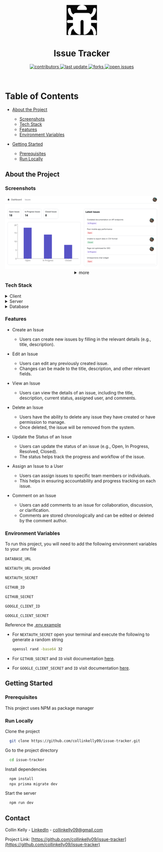 <!--
Hey, thanks for using the awesome-readme-template template.  
If you have any enhancements, then fork this project and create a pull request 
or just open an issue with the label "enhancement".

Don't forget to give this project a star for additional support ;)
Maybe you can mention me or this repo in the acknowledgements too
-->
<div align="center">


  <img src="assets/logo.png" alt="logo" width="100" height="auto" />
  <h1>Issue Tracker</h1>
  
  <!-- <p>
    An awesome README template for your projects! 
  </p>
   -->
  
<!-- Badges -->
<p>
  <a href="https://github.com/collinkelly09/Issue-Tracker/graphs/contributors">
    <img src="https://img.shields.io/github/contributors/collinkelly09/issue-tracker" alt="contributors" />
  </a>
  <a href="">
    <img src="https://img.shields.io/github/last-commit/collinkelly09/issue-tracker" alt="last update" />
  </a>
  <a href="https://github.com/collinkelly09/Issue-Tracker/forks">
    <img src="https://img.shields.io/github/forks/collinkelly09/issue-tracker" alt="forks" />
  </a>
  <a href="https://github.com/collinkelly09/issue-tracker/issues/">
    <img src="https://img.shields.io/github/issues/collinkelly09/issue-tracker" alt="open issues" />
  </a>
 
</p>
   
</div>

<br />

<!-- Table of Contents -->
# Table of Contents

- [About the Project](#about-the-project)
  * [Screenshots](#screenshots)
  * [Tech Stack](#tech-stack)
  * [Features](#features)
  * [Environment Variables](#environment-variables)
  
- [Getting Started](#getting-started)
  * [Prerequisites](#prerequisites)
  * [Run Locally](#run-locally)
  

<!-- About the Project -->
## About the Project


<!-- Screenshots -->
### Screenshots

<div align="center"> 
  <img src="assets\dashboard.png" alt="dashboard" />
  <details>
  <summary>more</summary>
  <img src="assets\issues.png" alt="issues" />
  <img src="assets\issue_details.png" alt="issue details" />
  <img src="assets\new_issue.png" alt="new issue" />
</details>
</div>


<!-- TechStack -->
### Tech Stack

<details>
  <summary>Client</summary>
  <ul>
    <li><a href="https://www.typescriptlang.org/">Typescript</a></li>
    <li><a href="https://nextjs.org/">Next.js</a></li>
    <li><a href="https://reactjs.org/">React.js</a></li>
    <li><a href="https://tailwindcss.com/">TailwindCSS</a></li>
    <li><a href="https://www.radix-ui.com/">Radix-UI</a></li>
  </ul>
</details>

<details>
  <summary>Server</summary>
  <ul>
    <li><a href="https://www.typescriptlang.org/">Typescript</a></li>
    <li><a href="https://nextjs.org/">Next.js</a></li>
    <li><a href="https://www.prisma.io/">Prisma</a></li>
  </ul>
</details>

<details>
<summary>Database</summary>
  <ul>
    <li><a href="https://www.mysql.com/">MySQL</a></li>
  </ul>
</details>


<!-- Features -->
### Features

- Create an Issue
    - Users can create new issues by filling in the relevant details (e.g., title, description).

- Edit an Issue
    - Users can edit any previously created issue.
    - Changes can be made to the title, description, and other relevant fields.

- View an Issue
    - Users can view the details of an issue, including the title, description, current status, assigned user, and comments.

- Delete an Issue
    - Users have the ability to delete any issue they have created or have permission to manage.
    - Once deleted, the issue will be removed from the system.

- Update the Status of an Issue
    - Users can update the status of an issue (e.g., Open, In Progress, Resolved, Closed).
    - The status helps track the progress and workflow of the issue.

- Assign an Issue to a User
    - Users can assign issues to specific team members or individuals.
    - This helps in ensuring accountability and progress tracking on each issue.

- Comment on an Issue
    - Users can add comments to an issue for collaboration, discussion, or clarification.
    - Comments are stored chronologically and can be edited or deleted by the comment author.

<!-- Env Variables -->
### Environment Variables

To run this project, you will need to add the following environment variables to your .env file


`DATABASE_URL`

`NEXTAUTH_URL` provided

`NEXTAUTH_SECRET`

`GITHUB_ID`

`GITHUB_SECRET`

`GOOGLE_CLIENT_ID`

`GOOGLE_CLIENT_SECRET`

Reference the [.env.example](.env.example)

- For `NEXTAUTH_SECRET` open your terminal and execute the following to generate a random string 
    ```bash 
    openssl rand -base64 32
    ```
    
- For `GITHUB_SECRET` and `ID` visit documentation [here](https://next-auth.js.org/providers/github).
- For `GOOGLE_CLIENT_SECRET` and `ID` visit documentation [here](https://next-auth.js.org/providers/google).

<!-- Getting Started -->
## Getting Started

<!-- Prerequisites -->
### Prerequisites

This project uses NPM as package manager

<!-- Run Locally -->
### Run Locally

Clone the project

```bash
  git clone https://github.com/collinkelly09/issue-tracker.git
```

Go to the project directory

```bash
  cd issue-tracker
```

Install dependencies

```bash
  npm install
  npx prisma migrate dev
```

Start the server

```bash
  npm run dev
```

<!-- Contact -->
## Contact

Collin Kelly - [LinkedIn](https://www.linkedin.com/in/collinkelly09/) - collinkelly09@gmail.com

Project Link: [https://github.com/collinkelly09/issue-tracker](https://github.com/collinkelly09/issue-tracker)
